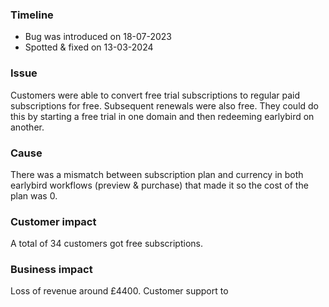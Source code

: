 ### Timeline
- Bug was introduced on 18-07-2023
- Spotted & fixed on 13-03-2024
### Issue
Customers were able to convert free trial subscriptions to regular paid subscriptions for free. Subsequent renewals were also free. They could do this by starting a free trial in one domain and then redeeming earlybird on another.
### Cause
There was a mismatch between subscription plan and currency in both earlybird workflows (preview & purchase) that made it so the cost of the plan was 0.
### Customer impact
A total of 34 customers got free subscriptions.
### Business impact
Loss of revenue around £4400.
Customer support to 